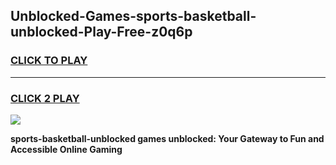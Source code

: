 
## Unblocked-Games-sports-basketball-unblocked-Play-Free-z0q6p
<h3>
<a href="https://premium76.site?title=sports-basketball-unblocked&ref=18A1">CLICK TO PLAY</a></h3>
<hr>

<h3>
<a href="https://premium76.site?title=sports-basketball-unblocked&ref=18A1">CLICK 2 PLAY</a>
  
</h3>

<a href="https://premium76.site?title=sports-basketball-unblocked&ref=18A1"><img src="https://clearcache.store/games.png"></a>


**sports-basketball-unblocked games unblocked: Your Gateway to Fun and Accessible Online Gaming**
